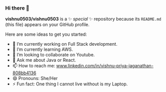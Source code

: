 ### Hi there 👋


**vishnu0503/vishnu0503** is a ✨ _special_ ✨ repository because its `README.md` (this file) appears on your GitHub profile.

Here are some ideas to get you started:

- 🔭 I’m currently working on Full Stack development.
- 🌱 I’m currently learning AWS.
- 👯 I’m looking to collaborate on Youtube.
- 💬 Ask me about Java or React.
- 📫 How to reach me: www.linkedin.com/in/vishnu-priya-jaganathan-808bb4136
- 😄 Pronouns: She/Her
- ⚡ Fun fact: One thing I cannot live without is my Laptop.

